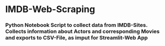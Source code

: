 # IMDB-Web-Scraping
### Python Notebook Script to collect data from IMDB-Sites. Collects information about Actors and corresponding Movies and exports to CSV-File, as imput for Streamlit-Web App
